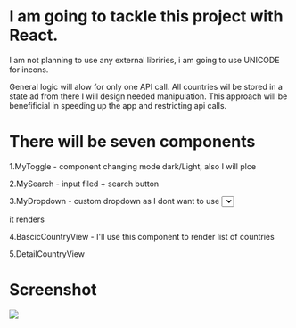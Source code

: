 # I am going to tackle this project with React. 

I am not planning to use any external libriries, i am going to use UNICODE for incons.

General logic will alow for only one API call. All countries wil be stored in a state ad from there
I will design needed manipulation. This approach will be benefificial in speeding up the app and
restricting api calls.

# There will be  seven components

1.MyToggle  - component changing mode dark/Light, also I will plce 


2.MySearch - input filed + search button


3.MyDropdown - custom dropdown as I dont want to use <select> as there are problems with controlling hoe 

it renders

4.BascicCountryView - I'll use this component to render list of countries

5.DetailCountryView

# Screenshot


![](./public/assets/screenshot.jpg)



